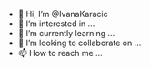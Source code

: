 - 👋 Hi, I’m @IvanaKaracic
- 👀 I’m interested in ...
- 🌱 I’m currently learning ...
- 💞️ I’m looking to collaborate on ...
- 📫 How to reach me ...

<!---
IvanaKaracic/IvanaKaracic is a ✨ special ✨ repository because its `README.md` (this file) appears on your GitHub profile.
You can click the Preview link to take a look at your changes.
--->
